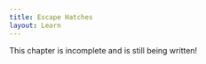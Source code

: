 ```yaml
---
title: Escape Hatches
layout: Learn
---
```


This chapter is incomplete and is still being written!

